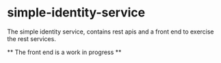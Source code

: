 # simple-identity-service
The simple identity service, contains rest apis and a front end to exercise the rest services.

** The front end is a work in progress **

